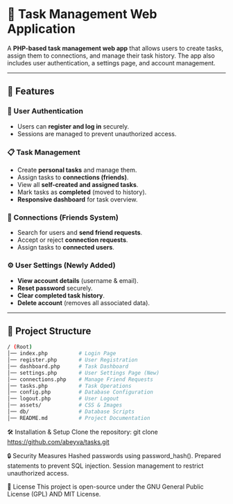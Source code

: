 # 📝 Task Management Web Application  

A **PHP-based task management web app** that allows users to create tasks, assign them to connections, and manage their task history. The app also includes user authentication, a settings page, and account management.

---

## 🚀 Features  

### 🔑 User Authentication  
- Users can **register and log in** securely.  
- Sessions are managed to prevent unauthorized access.  

### 📋 Task Management  
- Create **personal tasks** and manage them.  
- Assign tasks to **connections (friends)**.  
- View all **self-created and assigned tasks**.  
- Mark tasks as **completed** (moved to history).  
- **Responsive dashboard** for task overview.  

### 👥 Connections (Friends System)  
- Search for users and **send friend requests**.  
- Accept or reject **connection requests**.  
- Assign tasks to **connected users**.  

### ⚙️ User Settings (Newly Added)  
- **View account details** (username & email).  
- **Reset password** securely.  
- **Clear completed task history**.  
- **Delete account** (removes all associated data).  

---

## 📁 Project Structure  
```bash
/ (Root)
│── index.php          # Login Page
│── register.php       # User Registration
│── dashboard.php      # Task Dashboard
│── settings.php       # User Settings Page (New)
│── connections.php    # Manage Friend Requests
│── tasks.php          # Task Operations
│── config.php         # Database Configuration
│── logout.php         # User Logout
│── assets/            # CSS & Images
│── db/                # Database Scripts
│── README.md          # Project Documentation
```

🛠️ Installation & Setup
Clone the repository:
git clone https://github.com/abeyva/tasks.git

🔒 Security Measures
Hashed passwords using password_hash().
Prepared statements to prevent SQL injection.
Session management to restrict unauthorized access.


📜 License
This project is open-source under the GNU General Public License (GPL) AND MIT License.

